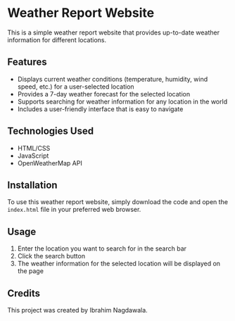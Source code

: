 # Weather Report Website

This is a simple weather report website that provides up-to-date weather information for different locations. 

## Features
- Displays current weather conditions (temperature, humidity, wind speed, etc.) for a user-selected location
- Provides a 7-day weather forecast for the selected location
- Supports searching for weather information for any location in the world
- Includes a user-friendly interface that is easy to navigate

## Technologies Used
- HTML/CSS
- JavaScript
- OpenWeatherMap API


## Installation
To use this weather report website, simply download the code and open the `index.html` file in your preferred web browser.

## Usage
1. Enter the location you want to search for in the search bar
2. Click the search button
3. The weather information for the selected location will be displayed on the page

## Credits
This project was created by Ibrahim Nagdawala.



